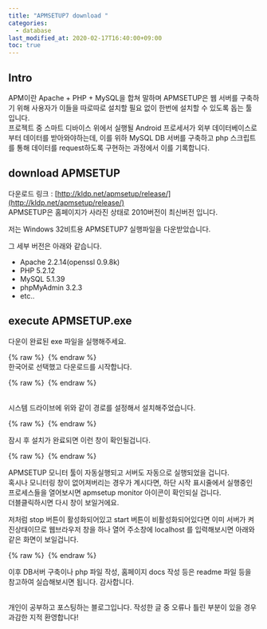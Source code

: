 ```yaml
---
title: "APMSETUP7 download "
categories: 
  - database
last_modified_at: 2020-02-17T16:40:00+09:00
toc: true
---
```


Intro
------
APM이란 Apache + PHP + MySQL을 합쳐 말하며 APMSETUP은 웹 서버를 구축하기 위해 사용자가 이들을 따로따로 설치할 필요 없이 한번에 설치할 수 있도록 돕는 툴 입니다.<br/>
프로젝트 중 스마트 디바이스 위에서 실행될 Android 프로세서가 외부 데이터베이스로부터 데이터를 받아와야하는데, 이를 위하 MySQL DB 서버를 구축하고 php 스크립트를 통해 데이터를 request하도록 구현하는 과정에서 이를 기록합니다.<br/>

download APMSETUP
------
다운로드 링크 : [http://kldp.net/apmsetup/release/](http://kldp.net/apmsetup/release/)
<br/>
APMSETUP은 홈페이지가 사라진 상태로 2010버전이 최신버전 입니다.<br/>

저는 Windows 32비트용 APMSETUP7 실행파일을 다운받았습니다.<br/>

그 세부 버전은 아래와 같습니다.<br/>
* Apache 2.2.14(openssl 0.9.8k)
* PHP 5.2.12
* MySQL 5.1.39
* phpMyAdmin 3.2.3
* etc..


execute APMSETUP.exe
------
다운이 완료된 exe 파일을 실행해주세요.<br/>

{% raw %} <img src="https://ohjinjin.github.io/assets/images/20200217apmsetup/capture1.JPG" alt=""> {% endraw %}
<br/>
한국어로 선택했고 다운로드를  시작합니다.<br/>

{% raw %} <img src="https://ohjinjin.github.io/assets/images/20200217apmsetup/capture2.JPG" alt=""> {% endraw %}

<br/>
시스템 드라이브에 위와 같이 경로를 설정해서 설치해주었습니다.<br/>

{% raw %} <img src="https://ohjinjin.github.io/assets/images/20200217apmsetup/capture3.JPG" alt=""> {% endraw %}

잠시 후 설치가 완료되면 이런 창이 확인될겁니다.<br/>

{% raw %} <img src="https://ohjinjin.github.io/assets/images/20200217apmsetup/capture4.JPG" alt=""> {% endraw %}

APMSETUP 모니터 툴이 자동실행되고 서버도 자동으로 실행되었을 겁니다.<br/>
혹시나 모니터링 창이 없어져버리는 경우가 계시다면,
하단 시작 표시줄에서 실행중인 프로세스들을 열어보시면 apmsetup monitor 아이콘이 확인되실 겁니다.<br/>
더블클릭하시면 다시 창이 보일거에요.<br/>

저처럼 stop 버튼이 활성화되어있고 start 버튼이 비활성화되어있다면 이미 서버가 켜진상태이므로 웹브라우저 창을 하나 열어 주소창에 localhost 를 입력해보시면 아래와 같은 화면이 보일겁니다.<br/>

{% raw %} <img src="https://ohjinjin.github.io/assets/images/20200217apmsetup/capture5.JPG" alt=""> {% endraw %}

이후 DB서버 구축이나 php 파일 작성, 홈페이지 docs 작성 등은 readme 파일 등을 참고하여 실습해보시면 됩니다. 감사합니다. <br/><br/>

개인이 공부하고 포스팅하는 블로그입니다. 작성한 글 중 오류나 틀린 부분이 있을 경우 과감한 지적 환영합니다!<br/><br/>